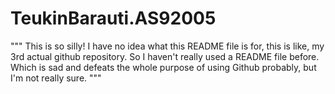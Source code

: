 # TeukinBarauti.AS92005
""" This is so silly! I have no idea what this README file is for, this is like, my 3rd actual github repository.
So I haven't really used a README file before. Which is sad and defeats the whole purpose of using Github probably, but I'm not really sure.
"""
